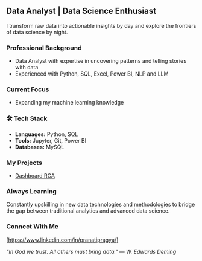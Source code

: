 ## Data Analyst | Data Science Enthusiast

I transform raw data into actionable insights by day and explore the frontiers of data science by night.

###  Professional Background
- Data Analyst with expertise in uncovering patterns and telling stories with data
- Experienced with Python, SQL, Excel, Power BI, NLP and LLM

###  Current Focus
- Expanding my machine learning knowledge

### 🛠 Tech Stack
- **Languages:** Python, SQL
- **Tools:** Jupyter, Git, Power BI
- **Databases:** MySQL
### My Projects
- [Dashboard RCA](https://github.com/pranati542/RCA_Dashboard)
  
### Always Learning
Constantly upskilling in new data technologies and methodologies to bridge the gap between traditional analytics and advanced data science.

### Connect With Me
[https://www.linkedin.com/in/pranatipragya/]

*"In God we trust. All others must bring data." — W. Edwards Deming*

